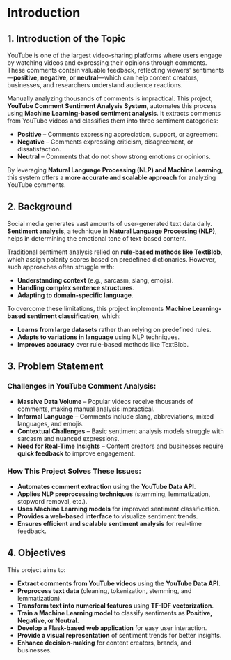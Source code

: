 # **Introduction**  

## **1. Introduction of the Topic**  
YouTube is one of the largest video-sharing platforms where users engage by watching videos and expressing their opinions through comments. These comments contain valuable feedback, reflecting viewers' sentiments—**positive, negative, or neutral**—which can help content creators, businesses, and researchers understand audience reactions.  

Manually analyzing thousands of comments is impractical. This project, **YouTube Comment Sentiment Analysis System**, automates this process using **Machine Learning-based sentiment analysis**. It extracts comments from YouTube videos and classifies them into three sentiment categories:  
- **Positive** – Comments expressing appreciation, support, or agreement.  
- **Negative** – Comments expressing criticism, disagreement, or dissatisfaction.  
- **Neutral** – Comments that do not show strong emotions or opinions.  

By leveraging **Natural Language Processing (NLP) and Machine Learning**, this system offers a **more accurate and scalable approach** for analyzing YouTube comments.  

## **2. Background**  
Social media generates vast amounts of user-generated text data daily. **Sentiment analysis**, a technique in **Natural Language Processing (NLP)**, helps in determining the emotional tone of text-based content.  

Traditional sentiment analysis relied on **rule-based methods like TextBlob**, which assign polarity scores based on predefined dictionaries. However, such approaches often struggle with:  
- **Understanding context** (e.g., sarcasm, slang, emojis).  
- **Handling complex sentence structures**.  
- **Adapting to domain-specific language**.  

To overcome these limitations, this project implements **Machine Learning-based sentiment classification**, which:  
- **Learns from large datasets** rather than relying on predefined rules.  
- **Adapts to variations in language** using NLP techniques.  
- **Improves accuracy** over rule-based methods like TextBlob.  

## **3. Problem Statement**  

### **Challenges in YouTube Comment Analysis:**  
- **Massive Data Volume** – Popular videos receive thousands of comments, making manual analysis impractical.  
- **Informal Language** – Comments include slang, abbreviations, mixed languages, and emojis.  
- **Contextual Challenges** – Basic sentiment analysis models struggle with sarcasm and nuanced expressions.  
- **Need for Real-Time Insights** – Content creators and businesses require **quick feedback** to improve engagement.  

### **How This Project Solves These Issues:**  
- **Automates comment extraction** using the **YouTube Data API**.  
- **Applies NLP preprocessing techniques** (stemming, lemmatization, stopword removal, etc.).  
- **Uses Machine Learning models** for improved sentiment classification.  
- **Provides a web-based interface** to visualize sentiment trends.  
- **Ensures efficient and scalable sentiment analysis** for real-time feedback.  

## **4. Objectives**  
This project aims to:  
- **Extract comments from YouTube videos** using the **YouTube Data API**.  
- **Preprocess text data** (cleaning, tokenization, stemming, and lemmatization).  
- **Transform text into numerical features** using **TF-IDF vectorization**.  
- **Train a Machine Learning model** to classify sentiments as **Positive, Negative, or Neutral**.  
- **Develop a Flask-based web application** for easy user interaction.  
- **Provide a visual representation** of sentiment trends for better insights.  
- **Enhance decision-making** for content creators, brands, and businesses.  
